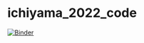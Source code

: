 # ichiyama_2022_code
[![Binder](https://mybinder.org/badge_logo.svg)](https://mybinder.org/v2/gh/smestern/ichiyama_2022_code/d3e6e6ece83959b28afcd851cb3d131e4751f63d?urlpath=lab%2Ftree%2Ffigure_5_NETWORK_SIMULATION_CODE%2FDOC_MODEL_ICHIYAMA_ET_AL_2022.ipynb)
